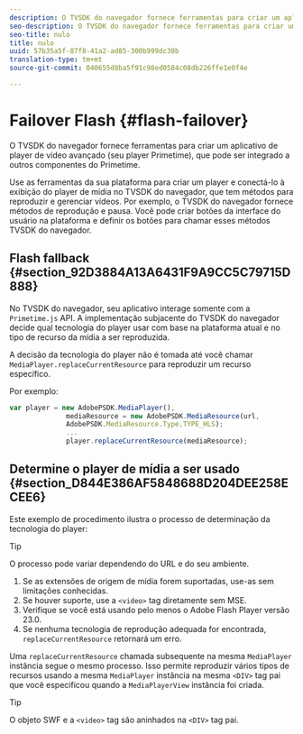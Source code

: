 ```yaml
---
description: O TVSDK do navegador fornece ferramentas para criar um aplicativo de player de vídeo avançado (seu player Primetime), que pode ser integrado a outros componentes do Primetime.
seo-description: O TVSDK do navegador fornece ferramentas para criar um aplicativo de player de vídeo avançado (seu player Primetime), que pode ser integrado a outros componentes do Primetime.
seo-title: nulo
title: nulo
uuid: 57b35a5f-87f8-41a2-ad85-300b999dc30b
translation-type: tm+mt
source-git-commit: 040655d8ba5f91c98ed0584c08db226ffe1e0f4e

---
```



# Failover Flash {#flash-failover}

O TVSDK do navegador fornece ferramentas para criar um aplicativo de player de vídeo avançado (seu player Primetime), que pode ser integrado a outros componentes do Primetime.

Use as ferramentas da sua plataforma para criar um player e conectá-lo à exibição do player de mídia no TVSDK do navegador, que tem métodos para reproduzir e gerenciar vídeos. Por exemplo, o TVSDK do navegador fornece métodos de reprodução e pausa. Você pode criar botões da interface do usuário na plataforma e definir os botões para chamar esses métodos TVSDK do navegador.

## Flash fallback {#section_92D3884A13A6431F9A9CC5C79715D888}

No TVSDK do navegador, seu aplicativo interage somente com a `Primetime.js` API. A implementação subjacente do TVSDK do navegador decide qual tecnologia do player usar com base na plataforma atual e no tipo de recurso da mídia a ser reproduzida.

A decisão da tecnologia do player não é tomada até você chamar `MediaPlayer.replaceCurrentResource` para reproduzir um recurso específico.

Por exemplo:

```js
var player = new AdobePSDK.MediaPlayer(), 
              mediaResource = new AdobePSDK.MediaResource(url, 
              AdobePSDK.MediaResource.Type.TYPE_HLS); 
              ... 
              player.replaceCurrentResource(mediaResource);
```

## Determine o player de mídia a ser usado {#section_D844E386AF5848688D204DEE258ECEE6}

Este exemplo de procedimento ilustra o processo de determinação da tecnologia do player:

>[!TIP]
>
>O processo pode variar dependendo do URL e do seu ambiente.

1. Se as extensões de origem de mídia forem suportadas, use-as sem limitações conhecidas.
1. Se houver suporte, use a `<video>` tag diretamente sem MSE.
1. Verifique se você está usando pelo menos o Adobe Flash Player versão 23.0.
1. Se nenhuma tecnologia de reprodução adequada for encontrada, `replaceCurrentResource` retornará um erro.

Uma `replaceCurrentResource` chamada subsequente na mesma `MediaPlayer` instância segue o mesmo processo. Isso permite reproduzir vários tipos de recursos usando a mesma `MediaPlayer` instância na mesma `<DIV>` tag pai que você especificou quando a `MediaPlayerView` instância foi criada.

>[!TIP]
>
>O objeto SWF e a `<video>` tag são aninhados na `<DIV>` tag pai.

